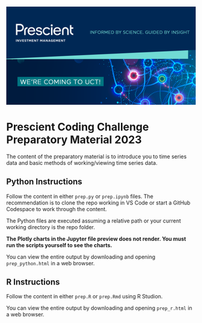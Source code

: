 ![Image](./header.png)

# Prescient Coding Challenge Preparatory Material 2023

The content of the preparatory material is to introduce you to time series data and basic methods of working/viewing time series data.

## Python Instructions

Follow the content in either `prep.py` or `prep.ipynb` files. The recommendation is to clone the repo working in VS Code or start a GitHub Codespace to work through the content.

The Python files are executed assuming a relative path or your current working directory is the repo folder.

**The Plotly charts in the Jupyter file preview does not render. You must run the scripts yourself to see the charts.**

You can view the entire output by downloading and opening `prep_python.html` in a web browser.

## R Instructions

Follow the content in either `prep.R` or `prep.Rmd` using R Studion.

You can view the entire output by downloading and opening `prep_r.html` in a web browser.

